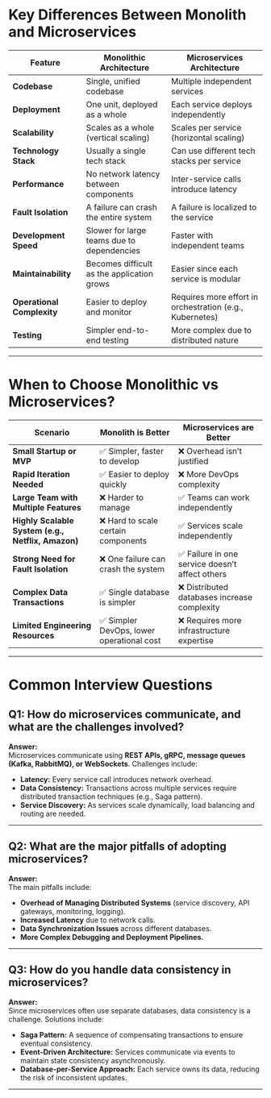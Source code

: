 
# Key Differences Between Monolith and Microservices

| Feature                    | Monolithic Architecture                    | Microservices Architecture                               |
| -------------------------- | ------------------------------------------ | -------------------------------------------------------- |
| **Codebase**               | Single, unified codebase                   | Multiple independent services                            |
| **Deployment**             | One unit, deployed as a whole              | Each service deploys independently                       |
| **Scalability**            | Scales as a whole (vertical scaling)       | Scales per service (horizontal scaling)                  |
| **Technology Stack**       | Usually a single tech stack                | Can use different tech stacks per service                |
| **Performance**            | No network latency between components      | Inter-service calls introduce latency                    |
| **Fault Isolation**        | A failure can crash the entire system      | A failure is localized to the service                    |
| **Development Speed**      | Slower for large teams due to dependencies | Faster with independent teams                            |
| **Maintainability**        | Becomes difficult as the application grows | Easier since each service is modular                     |
| **Operational Complexity** | Easier to deploy and monitor               | Requires more effort in orchestration (e.g., Kubernetes) |
| **Testing**                | Simpler end-to-end testing                 | More complex due to distributed nature                   |

---

# When to Choose Monolithic vs Microservices?

|**Scenario**|**Monolith is Better**|**Microservices are Better**|
|---|---|---|
|**Small Startup or MVP**|✅ Simpler, faster to develop|❌ Overhead isn’t justified|
|**Rapid Iteration Needed**|✅ Easier to deploy quickly|❌ More DevOps complexity|
|**Large Team with Multiple Features**|❌ Harder to manage|✅ Teams can work independently|
|**Highly Scalable System (e.g., Netflix, Amazon)**|❌ Hard to scale certain components|✅ Services scale independently|
|**Strong Need for Fault Isolation**|❌ One failure can crash the system|✅ Failure in one service doesn’t affect others|
|**Complex Data Transactions**|✅ Single database is simpler|❌ Distributed databases increase complexity|
|**Limited Engineering Resources**|✅ Simpler DevOps, lower operational cost|❌ Requires more infrastructure expertise|

---

#  Common Interview Questions 

## **Q1: How do microservices communicate, and what are the challenges involved?**

**Answer:**  
Microservices communicate using **REST APIs, gRPC, message queues (Kafka, RabbitMQ), or WebSockets**. Challenges include:

- **Latency:** Every service call introduces network overhead.
- **Data Consistency:** Transactions across multiple services require distributed transaction techniques (e.g., Saga pattern).
- **Service Discovery:** As services scale dynamically, load balancing and routing are needed.

---

## **Q2: What are the major pitfalls of adopting microservices?**

**Answer:**  
The main pitfalls include:

- **Overhead of Managing Distributed Systems** (service discovery, API gateways, monitoring, logging).
- **Increased Latency** due to network calls.
- **Data Synchronization Issues** across different databases.
- **More Complex Debugging and Deployment Pipelines.**

---

## **Q3: How do you handle data consistency in microservices?**

**Answer:**  
Since microservices often use separate databases, data consistency is a challenge. Solutions include:

- **Saga Pattern:** A sequence of compensating transactions to ensure eventual consistency.
- **Event-Driven Architecture:** Services communicate via events to maintain state consistency asynchronously.
- **Database-per-Service Approach:** Each service owns its data, reducing the risk of inconsistent updates.

---


